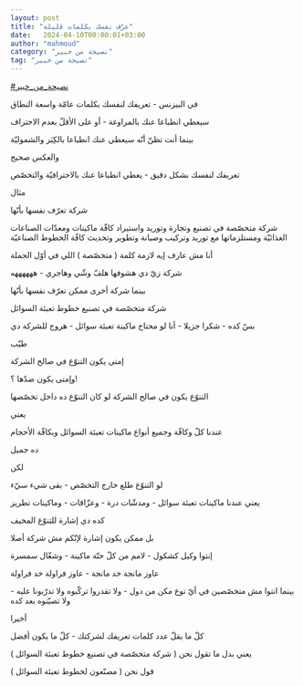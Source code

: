 ```yaml
---
layout: post
title: "عرّف نفسك بكلمات قليلة"
date:   2024-04-10T00:00:01+03:00
author: "mahmoud"
category: "نصيحة من خبير"
tag: "نصيحة من خبير"
---
```



[<u>\#نصيحة\_من\_خبير</u>](https://www.facebook.com/hashtag/%D9%86%D8%B5%D9%8A%D8%AD%D8%A9_%D9%85%D9%86_%D8%AE%D8%A8%D9%8A%D8%B1?__eep__=6&__cft__%5b0%5d=AZUoXBSJ_Hqx64I0m2aRI5Ef0sBZ_9QJpDtgQl7L68zFKfQ8gnlRB0g5miOEF8xjYz2FiuYLUgrN3fqkz_dFMV8gTxvwLoh2_-dJonN1vqRYwIT7sLQ2bNfyQJcNjd5dLujI8QkPRQcwEaMtlf48aZviBocT-bISXihloJCKWDB3_w&__tn__=*NK-R)




في البيزنس - تعريفك لنفسك بكلمات عامّة واسعة
النطاق

سيعطي انطباعا عنك بالمراوغة - أو على الأقلّ بعدم
الاحتراف

بينما أنت تظنّ أنّه سيعطي عنك انطباعا بالكِبَر
والشموليّة




والعكس صحيح

تعريفك لنفسك بشكل دقيق - يعطي انطباعا عنك بالاحترافيّة
والتخصّص




مثال

شركة تعرّف نفسها بأنّها

شركة متخصّصة في تصنيع وتجارة وتوريد واستيراد كافّة ماكينات
ومعدّات الصناعات الغذائيّة ومستلزماتها مع توريد وتركيب وصيانة وتطوير
وتحديث كافّة الخطوط الصناعيّة




أنا مش عارف إيه لازمة كلمة ( متخصّصة ) اللي في أوّل
الجملة

شركة زيّ دي هشوفها هلفّ وشّي وهاجري - ههههههه




بينما شركة أخرى ممكن تعرّف نفسها بأنّها

شركة متخصّصة في تصنيع خطوط تعبئة السوائل

بسّ كده - شكرا جزيلا - أنا لو محتاج ماكينة تعبئة سوائل -
هروح للشركة دي




طيّب

إمتى يكون التنوّع في صالح الشركة

وإمتى يكون ضدّها ؟!




التنوّع يكون في صالح الشركة لو كان التنوّع ده داخل
تخصّصها

يعني

عندنا كلّ وكافّة وجميع أنواع ماكينات تعبئة السوائل وبكافّة
الأحجام

ده جميل




لكن

لو التنوّع طلع خارج التخصّص - بقى شيء سيّء

يعني عندنا ماكينات تعبئة سوائل - ومدشّات درة - وعزّاقات -
وماكينات تطريز




كده دي إشارة للتنوّع المخيف




بل ممكن يكون إشارة لإنّكم مش شركة أصلا

إنتوا وكيل كشكول - لامم من كلّ حتّة ماكينة - وشغّال
سمسرة

عاوز مانجة خد مانجة - عاوز فراولة خد فراولة

بينما انتوا مش متخصّصين في أيّ نوع مكن من دول - ولا تقدروا
تركّبوه ولا تدرّبونا عليه - ولا تصيّنوه بعد كده




أخيرا

كلّ ما يقلّ عدد كلمات تعريفك لشركتك - كلّ ما يكون
أفضل

يعني بدل ما تقول نحن ( شركة متخصّصة في تصنيع خطوط تعبئة
السوائل )

قول نحن ( مصنّعون لخطوط تعبئة السوائل )
